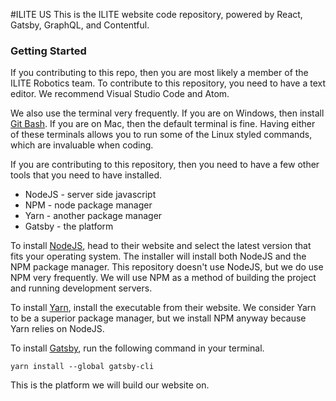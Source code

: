 #ILITE US
This is the ILITE website code repository, powered by React, Gatsby, GraphQL, and Contentful. 

### Getting Started
If you contributing to this repo, then you are most likely a member of the ILITE Robotics team. To contribute to this repository, you need to have a text editor. We recommend Visual Studio Code and Atom.

We also use the terminal very frequently. If you are on Windows, then install [Git Bash](https://git-scm.com/downloads). If you are on Mac, then the default terminal is fine. Having either of these terminals allows you to run some of the Linux styled commands, which are invaluable when coding.

If you are contributing to this repository, then you need to have a few other tools that you need to have installed.
* NodeJS - server side javascript
* NPM - node package manager
* Yarn - another package manager
* Gatsby - the platform 

To install [NodeJS](https://nodejs.org/en/), head to their website and select the latest version that fits your operating system. The installer will install both NodeJS and the NPM package manager. This repository doesn't use NodeJS, but we do use NPM very frequently. We will use NPM as a method of building the project and running development servers.

To install [Yarn](https://yarnpkg.com/en/), install the executable from their website. We consider Yarn to be a superior package manager, but we install NPM anyway because Yarn relies on NodeJS.

To install [Gatsby](https://www.gatsbyjs.org/), run the following command in your terminal.
```
yarn install --global gatsby-cli
```
This is the platform we will build our website on. 


